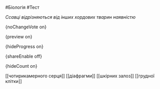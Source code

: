 #Біологія #Тест

*Ссавці відрізняються від інших хордових тварин наявністю*

{noChangeVote on}

{preview on}

{hideProgress on}

{shareEnable off}

{hideCount on}

[[чотирикамерного серця]]
[[діафрагми]]
[[шкірних залоз]]
[[грудної клітки]]
